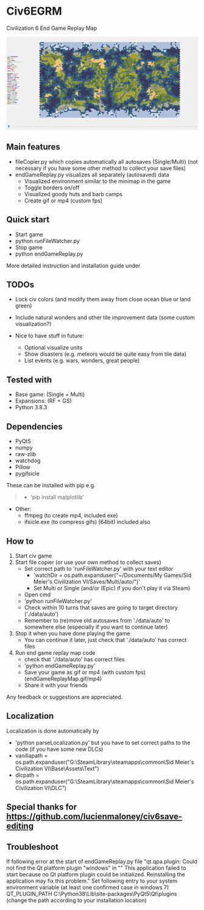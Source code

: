 # Civ6EGRM
Civilization 6 End Game Replay Map

![](endGameReplayMap.gif)

## Main features
- fileCopier.py which copies automatically all autosaves (Single/Multi) (not necessary if you have some other method to collect your save files)
- endGameReplay.py visualizes all separately (autosaved) data
  - Visualized environment similar to the minimap in the game
  - Toggle borders on/off
  - Visualized goody huts and barb camps
  - Create gif or mp4 (custom fps)
  
## Quick start
- Start game
- python runFileWatcher.py
- Stop game
- python endGameReplay.py

More detailed instruction and installation guide under
  
## TODOs
- Lock civ colors (and modify them away from close ocean blue or land green)
- Include natural wonders and other tile improvement data (some custom visualization?)

- Nice to have stuff in future:
  - Optional visualize units
  - Show disasters (e.g. meteors would be quite easy from tile data)
  - List events (e.g. wars, wonders, great people)

## Tested with
- Base game: (Single + Multi)
- Expansions: (RF + GS)
- Python 3.8.3

## Dependencies
- PyQt5
- numpy
- raw-zlib
- watchdog
- Pillow
- pygifsicle

These can be installed with pip e.g. 
> - 'pip install matplotlib'

- Other:
    - ffmpeg (to create mp4, included exe)
    - ifsicle.exe (to compress gifs) (64bit) included also

## How to
1) Start civ game
1) Start file copier (or use your own method to collect saves)
    - Set correct path to 'runFileWatcher.py' with your text editor
      - 'watchDir = os.path.expanduser("~/Documents/My Games/Sid Meier's Civilization VI/Saves/Multi/auto/")'
      - Set Multi or Single (and/or (Epic) if you don't play it via Steam)
    - Open cmd
    - 'python runFileWatcher.py'
    - Check within 10 turns that saves are going to target directory ('./data/auto')
    - Remember to (re)move old autosaves from './data/auto' to somewhere else (especially if you want to continue later)
1) Stop it when you have done playing the game
    - You can continue it later, just check that './data/auto' has correct files
1) Run end game replay map code
    - check that './data/auto' has correct files
    - 'python endGameReplay.py'
    - Save your game as gif or mp4 (with custom fps) (endGameReplayMap.gif/mp4)
    - Share it with your friends

Any feedback or suggestions are appreciated.

## Localization
Localization is done automatically by
- 'python parseLocalization.py' but you have to set correct paths to the code (if you have some new DLCs)
- vanillapath = os.path.expanduser("G:\SteamLibrary\steamapps\common\Sid Meier's Civilization VI\Base\Assets\Text")
- dlcpath = os.path.expanduser("G:\SteamLibrary\steamapps\common\Sid Meier's Civilization VI\DLC")

## Special thanks for https://github.com/lucienmaloney/civ6save-editing

## Troubleshoot
If following error at the start of endGameReplay.py file
"qt.qpa.plugin: Could not find the Qt platform plugin "windows" in ""
This application failed to start because no Qt platform plugin could be initialized. Reinstalling the application may fix this problem."
Set following entry to your system environment variable (at least one confirmed case in windows 7)
QT_PLUGIN_PATH  C:\Python38\Lib\site-packages\PyQt5\Qt\plugins  (change the path according to your installation location)
